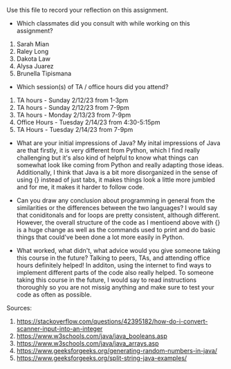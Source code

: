 Use this file to record your reflection on this assignment.

- Which classmates did you consult with while working on this assignment?
1. Sarah Mian 
2. Raley Long
3. Dakota Law
4. Alysa Juarez
5. Brunella Tipismana

- Which session(s) of TA / office hours did you attend?
1. TA hours - Sunday 2/12/23 from 1-3pm
2. TA hours - Sunday 2/12/23 from 7-9pm
3. TA hours - Monday 2/13/23 from 7-9pm
4. Office Hours - Tuesday 2/14/23 from 4:30-5:15pm
5. TA Hours - Tuesday 2/14/23 from 7-9pm

- What are your initial impressions of Java? 
My inital impressions of Java are that firstly, it is very different from Python, which I find really challenging but it's also kind of helpful to know what things can somewhat look like coming from Python and really adapting those ideas. Additionally, I think that Java is a bit more disorganized in the sense of using {} instead of just tabs, it makes things look a little more jumbled and for me, it makes it harder to follow code. 

- Can you draw any conclusion about programming in general from the similarities or the differences between the two languages? 
I would say that coniditonals and for loops are pretty consistent, although different. However, the overall structure of the code as I mentioend above with {} is a huge change as well as the commands used to print and do basic things that could've been done a lot more easily in Python. 

- What worked, what didn't, what advice would you give someone taking this course in the future?
Talking to peers, TAs, and attending office hours definitely helped! In additon, using the internet to find ways to implement different parts of the code also really helped. To someone taking this course in the future, I would say to read instructions thoroughly so you are not missig anything and make sure to test your code as often as possible. 

Sources: 
1. https://stackoverflow.com/questions/42395182/how-do-i-convert-scanner-input-into-an-integer 
2. https://www.w3schools.com/java/java_booleans.asp 
3. https://www.w3schools.com/java/java_arrays.asp 
4. https://www.geeksforgeeks.org/generating-random-numbers-in-java/ 
5. https://www.geeksforgeeks.org/split-string-java-examples/ 
